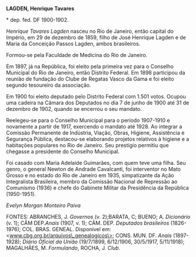 **LAGDEN, Henrique Tavares**

\* dep. fed. DF 1900-1902.

*Henrique Tavares Lagden* nasceu no Rio de Janeiro, então capital do
Império, em 29 de dezembro de 1859, filho de José Henrique Lagden e de
Maria da Conceição Passos Lagden, ambos brasileiros.

Formou-se pela Faculdade de Medicina do Rio de Janeiro.

Em 1897, já na República, foi eleito pela primeira vez para o Conselho
Municipal do Rio de Janeiro, então Distrito Federal. Em 1898 participou
da reunião de fundação do Clube de Regatas Vasco da Gama e foi eleito
segundo tesoureiro da associação.

Em 1900 foi eleito deputado pelo Distrito Federal com 1.501 votos.
Ocupou uma cadeira na Câmara dos Deputados no dia 7 de junho de 1900 até
31 de dezembro de 1902, quando se encerrou o seu mandato.

Reelegeu-se para o Conselho Municipal para o período 1907-1910 e
novamente a partir de 1917, exercendo o mandato até 1928. Ao integrar a
Comissão Permanente de Indústria, Viação, Obras, Higiene, Assistência e
Segurança Pública, destacou-se elaborando projetos relativos à higiene e
a habitações populares no Rio de Janeiro. Seu prestígio permitiu que
chegasse a presidente do Conselho Municipal.

Foi casado com Maria Adelaide Guimarães, com quem teve uma filha. Seu
genro, o general Newton de Andrade Cavalcanti, foi interventor no Mato
Grosso e no estado do Rio de Janeiro em 1935, simpatizante da Ação
Integralista Brasileira, membro da Comissão Nacional de Repressão ao
Comunismo (1936) e chefe do Gabinete Militar da Presidência da República
(1950-1951).

*Evelyn Morgan Monteiro Paiva*

FONTES: ABRANCHES, J. *Governos* (v. 2);BARATA, C; BUENO; A.
*Dicionário* (v. 1); CÂM DEP.*Anais* (1907, v. 1); CÂM. DEP. *Deputados
brasileiros* (1826-1976); COL. BRAS. GENEAL. Disponível em:
\<www.cbg.org.br/arquivos\_genealogicos\>; CONS. MUN. DF. *Anais*
(1897-1928); *Diário Oficial da União* (19/7/1899, 6/12/1906, 30/5/1917,
5/11/1918); MAGALHÃES, M. *Formulando*, ROCHA, J. *Club*.
